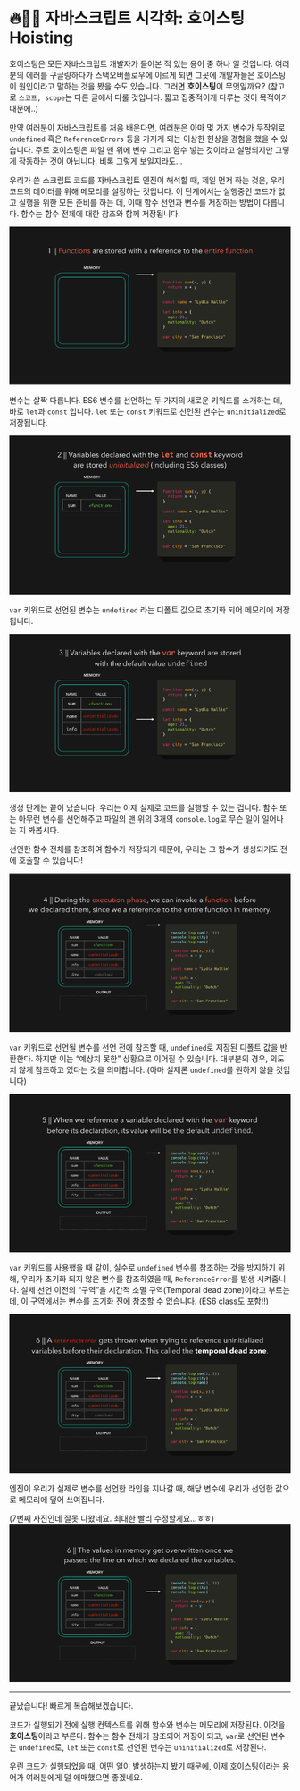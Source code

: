 # 🔥🕺🏼 자바스크립트 시각화: 호이스팅 Hoisting

호이스팅은 모든 자바스크립트 개발자가 들어본 적 있는 용어 중 하나 일 것입니다. 여러분의 에러를 구글링하다가 스택오버플로우에 이르게 되면 그곳에 개발자들은 호이스팅이 원인이라고 말하는 것을 봤을 수도 있습니다. 그러면 **호이스팅**이 무엇일까요? (참고로 `스코프, scope`는 다른 글에서 다룰 것입니다. 짧고 집중적이게 다루는 것이 목적이기 때문에..)

만약 여러분이 자바스크립트를 처음 배운다면, 여러분은 아마 몇 가지 변수가 무작위로 `undefined` 혹은 `ReferenceErrors` 등을 가지게 되는 이상한 현상을 경험을 했을 수 있습니다. 주로 호이스팅은 파일 맨 위에 변수 그리고 함수 넣는 것이라고 설명되지만 그렇게 작동하는 것이 아닙니다. 비록 그렇게 보일지라도...

우리가 쓴 스크립트 코드를 자바스크립트 엔진이 해석할 때, 제일 먼저 하는 것은, 우리 코드의 데이터를 위해 메모리를 설정하는 것입니다. 이 단계에서는 실행중인 코드가 없고 실행을 위한 모든 준비를 하는 데, 이때 함수 선언과 변수를 저장하는 방법이 다릅니다. 함수는 함수 전체에 대한 참조와 함께 저장됩니다.

![second-hoisting](./gifs/hoisting1.gif)

변수는 살짝 다릅니다. ES6 변수를 선언하는 두 가지의 새로운 키워드를 소개하는 데, 바로 `let`과 `const` 입니다. `let` 또는 `const` 키워드로 선언된 변수는 `uninitialized`로 저장됩니다.

![second-hoisting](./gifs/hoisting2.gif)

`var` 키워드로 선언된 변수는 `undefined` 라는 디폴트 값으로 초기화 되어 메모리에 저장됩니다.

![second-hoisting](./gifs/hoisting3.gif)

생성 단계는 끝이 났습니다. 우리는 이제 실제로 코드를 실행할 수 있는 겁니다. 함수 또는 아무런 변수를 선언해주고 파일의 맨 위의 3개의 `console.log`로 무슨 일이 일어나는 지 봐봅시다.

선언한 함수 전체를 참조하여 함수가 저장되기 때문에, 우리는 그 함수가 생성되기도 전에 호출할 수 있습니다!

![second-hoisting](./gifs/hoisting4.gif)

`var` 키워드로 선언될 변수를 선언 전에 참조할 때, `undefined`로 저장된 디폴트 값을 반환한다. 하지만 이는 “예상치 못한” 상황으로 이어질 수 있습니다. 대부분의 경우, 의도치 않게 참조하고 있다는 것을 의미합니다. (아마 실제론 `undefined`를 원하지 않을 것입니다)

![second-hoisting](./gifs/hoisting5.gif)

`var` 키워드를 사용했을 때 같이, 실수로 `undefined` 변수를 참조하는 것을 방지하기 위해, 우리가 초기화 되지 않은 변수를 참조하였을 때, `ReferenceError`를 발생 시켜줍니다. 실제 선언 이전의 “구역”을 시간적 소멸 구역(Temporal dead zone)이라고 부르는 데, 이 구역에서는 변수를 초기화 전에 참조할 수 없습니다. (ES6 class도 포함!!)

![second-hoisting](./gifs/hoisting6.gif)

엔진이 우리가 실제로 변수를 선언한 라인을 지나갈 때, 해당 변수에 우리가 선언한 값으로 메모리에 덮어 쓰여집니다.

(7번째 사진인데 잘못 나왔네요. 최대한 빨리 수정할게요...ㅎㅎ)
![second-hoisting](./gifs/hoisting7.gif)

---

끝났습니다! 빠르게 복습해보겠습니다.

코드가 실행되기 전에 실행 컨텍스트를 위해 함수와 변수는 메모리에 저장된다. 이것을 **호이스팅**이라고 부른다.
함수는 함수 전체가 참조되어 저장이 되고, `var`로 선언된 변수는 `undefined`로, `let` 또는 `const`로 선언된 변수는 `uninitialized`로 저장된다.

우린 코드가 실행되었을 때, 어떤 일이 발생하는지 봤기 때문에, 이제 호이스팅이라는 용어가 여러분에게 덜 애매했으면 좋겠네요.


